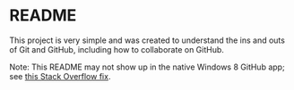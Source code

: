 README
=======

This project is very simple and was created to understand the ins and outs of Git and GitHub, including how to collaborate on GitHub.

Note: This README may not show up in the native Windows 8 GitHub app; see [this Stack Overflow fix]( http://stackoverflow.com/questions/21110011/windows-github-app-not-detecting-readme/21273024#21273024).
